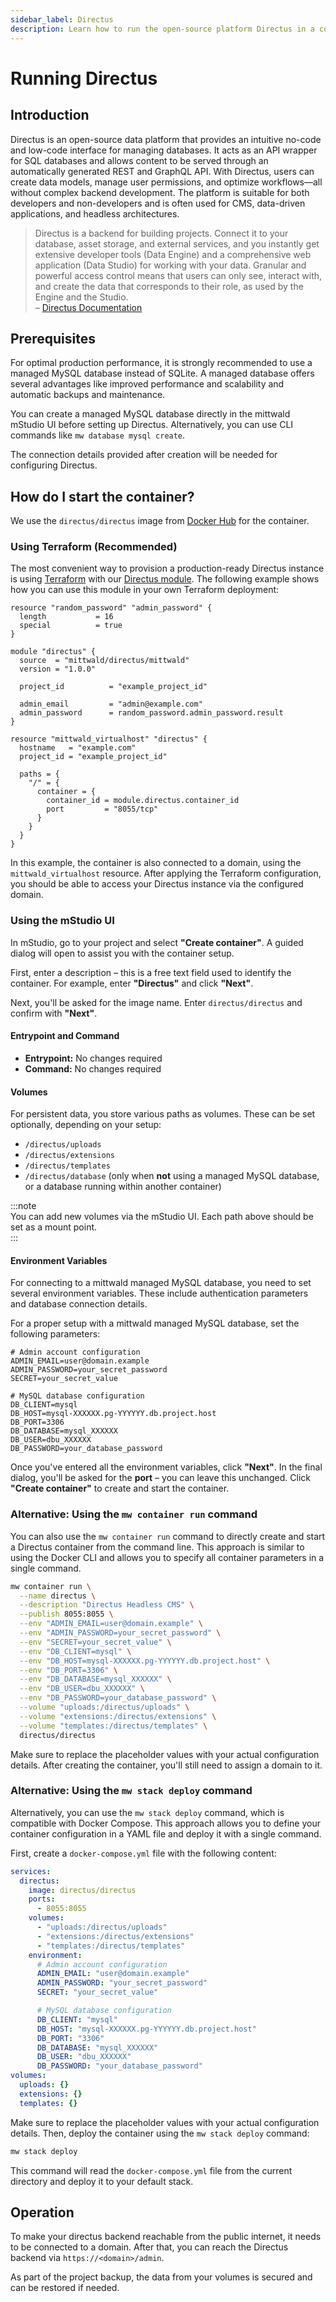 ```yaml
---
sidebar_label: Directus
description: Learn how to run the open-source platform Directus in a containerized environment and connect it to a database.
---
```


# Running Directus

## Introduction

Directus is an open-source data platform that provides an intuitive no-code and low-code interface for managing databases. It acts as an API wrapper for SQL databases and allows content to be served through an automatically generated REST and GraphQL API. With Directus, users can create data models, manage user permissions, and optimize workflows—all without complex backend development. The platform is suitable for both developers and non-developers and is often used for CMS, data-driven applications, and headless architectures.

> Directus is a backend for building projects. Connect it to your database, asset storage, and external services, and you instantly get extensive developer tools (Data Engine) and a comprehensive web application (Data Studio) for working with your data. Granular and powerful access control means that users can only see, interact with, and create the data that corresponds to their role, as used by the Engine and the Studio.  
> – [Directus Documentation](https://directus.io/docs/getting-started/overview)

## Prerequisites

For optimal production performance, it is strongly recommended to use a managed MySQL database instead of SQLite. A managed database offers several advantages like improved performance and scalability and automatic backups and maintenance.

You can create a managed MySQL database directly in the mittwald mStudio UI before setting up Directus. Alternatively, you can use CLI commands like `mw database mysql create`.

The connection details provided after creation will be needed for configuring Directus.

## How do I start the container?

We use the `directus/directus` image from [Docker Hub](https://hub.docker.com/r/directus/directus) for the container.

### Using Terraform (Recommended)

The most convenient way to provision a production-ready Directus instance is using [Terraform](/docs/v2/guides/deployment/terraform) with our [Directus module](https://registry.terraform.io/modules/mittwald/directus/mittwald/latest). The following example shows how you can use this module in your own Terraform deployment:

```hcl
resource "random_password" "admin_password" {
  length           = 16
  special          = true
}

module "directus" {
  source  = "mittwald/directus/mittwald"
  version = "1.0.0"

  project_id          = "example_project_id"

  admin_email         = "admin@example.com"
  admin_password      = random_password.admin_password.result
}

resource "mittwald_virtualhost" "directus" {
  hostname   = "example.com"
  project_id = "example_project_id"

  paths = {
    "/" = {
      container = {
        container_id = module.directus.container_id
        port         = "8055/tcp"
      }
    }
  }
}
```

In this example, the container is also connected to a domain, using the `mittwald_virtualhost` resource. After applying the Terraform configuration, you should be able to access your Directus instance via the configured domain.

### Using the mStudio UI

In mStudio, go to your project and select **"Create container"**. A guided dialog will open to assist you with the container setup.

First, enter a description – this is a free text field used to identify the container. For example, enter **"Directus"** and click **"Next"**.

Next, you'll be asked for the image name. Enter `directus/directus` and confirm with **"Next"**.

#### Entrypoint and Command

- **Entrypoint:** No changes required
- **Command:** No changes required

#### Volumes

For persistent data, you store various paths as volumes. These can be set optionally, depending on your setup:

- `/directus/uploads`
- `/directus/extensions`
- `/directus/templates`
- `/directus/database` (only when **not** using a managed MySQL database, or a database running within another container)

:::note  
You can add new volumes via the mStudio UI. Each path above should be set as a mount point.  
:::

#### Environment Variables

For connecting to a mittwald managed MySQL database, you need to set several environment variables. These include authentication parameters and database connection details.

For a proper setup with a mittwald managed MySQL database, set the following parameters:

```
# Admin account configuration
ADMIN_EMAIL=user@domain.example
ADMIN_PASSWORD=your_secret_password
SECRET=your_secret_value

# MySQL database configuration
DB_CLIENT=mysql
DB_HOST=mysql-XXXXXX.pg-YYYYYY.db.project.host
DB_PORT=3306
DB_DATABASE=mysql_XXXXXX
DB_USER=dbu_XXXXXX
DB_PASSWORD=your_database_password
```

Once you've entered all the environment variables, click **"Next"**. In the final dialog, you'll be asked for the **port** – you can leave this unchanged. Click **"Create container"** to create and start the container.

### Alternative: Using the `mw container run` command

You can also use the `mw container run` command to directly create and start a Directus container from the command line. This approach is similar to using the Docker CLI and allows you to specify all container parameters in a single command.

```bash
mw container run \
  --name directus \
  --description "Directus Headless CMS" \
  --publish 8055:8055 \
  --env "ADMIN_EMAIL=user@domain.example" \
  --env "ADMIN_PASSWORD=your_secret_password" \
  --env "SECRET=your_secret_value" \
  --env "DB_CLIENT=mysql" \
  --env "DB_HOST=mysql-XXXXXX.pg-YYYYYY.db.project.host" \
  --env "DB_PORT=3306" \
  --env "DB_DATABASE=mysql_XXXXXX" \
  --env "DB_USER=dbu_XXXXXX" \
  --env "DB_PASSWORD=your_database_password" \
  --volume "uploads:/directus/uploads" \
  --volume "extensions:/directus/extensions" \
  --volume "templates:/directus/templates" \
  directus/directus
```

Make sure to replace the placeholder values with your actual configuration details. After creating the container, you'll still need to assign a domain to it.

### Alternative: Using the `mw stack deploy` command

Alternatively, you can use the `mw stack deploy` command, which is compatible with Docker Compose. This approach allows you to define your container configuration in a YAML file and deploy it with a single command.

First, create a `docker-compose.yml` file with the following content:

```yaml
services:
  directus:
    image: directus/directus
    ports:
      - 8055:8055
    volumes:
      - "uploads:/directus/uploads"
      - "extensions:/directus/extensions"
      - "templates:/directus/templates"
    environment:
      # Admin account configuration
      ADMIN_EMAIL: "user@domain.example"
      ADMIN_PASSWORD: "your_secret_password"
      SECRET: "your_secret_value"

      # MySQL database configuration
      DB_CLIENT: "mysql"
      DB_HOST: "mysql-XXXXXX.pg-YYYYYY.db.project.host"
      DB_PORT: "3306"
      DB_DATABASE: "mysql_XXXXXX"
      DB_USER: "dbu_XXXXXX"
      DB_PASSWORD: "your_database_password"
volumes:
  uploads: {}
  extensions: {}
  templates: {}
```

Make sure to replace the placeholder values with your actual configuration details. Then, deploy the container using the `mw stack deploy` command:

```bash
mw stack deploy
```

This command will read the `docker-compose.yml` file from the current directory and deploy it to your default stack.

## Operation

To make your directus backend reachable from the public internet, it needs to be connected to a domain. After that, you can reach the Directus backend via `https://<domain>/admin`.

As part of the project backup, the data from your volumes is secured and can be restored if needed.
